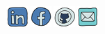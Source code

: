 [<img src="images/linkedin-new.png"  width="50">](https://www.linkedin.com/in/dafna-pundak-b7425219b/)  [<img src="images/facebook-new.png"  width="50">](https://www.facebook.com/dafna.mordechai)  [<img src="images/github.png"  width="50">](https://github.com/DafnaPundak)  <img src="images/mail.png" width="50">
